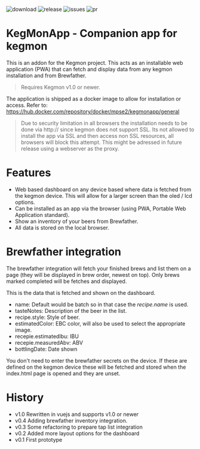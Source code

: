 ![download](https://img.shields.io/docker/pulls/mpse2/kegmonapp)
![release](https://img.shields.io/github/v/release/mp-se/kegmonapp?label=latest%20release)
![issues](https://img.shields.io/github/issues/mp-se/kegmonapp)
![pr](https://img.shields.io/github/issues-pr/mp-se/kegmonapp)

# KegMonApp - Companion app for kegmon

This is an addon for the Kegmon project. This acts as an installable web application (PWA) that can fetch and display data from any kegmon installation and from Brewfather.

> Requires Kegmon v1.0 or newer.

The application is shipped as a docker image to allow for installation or access. Refer to: https://hub.docker.com/repository/docker/mpse2/kegmonapp/general

> Due to security limitation in all browsers the installation needs to be done via http:// since kegmon does not support SSL. Its not allowed to install the app via SSL and then access non SSL resources, all browsers will block this attempt. This might be adressed in future release using a webserver as the proxy.

# Features

- Web based dashboard on any device based where data is fetched from the kegmon device. This will allow for a larger screen than the oled / lcd options.
- Can be installed as an app via the browser (using PWA, Portable Web Application standard).
- Show an inventory of your beers from Brewfather.
- All data is stored on the local browser.

# Brewfather integration

The brewfather integration will fetch your finished brews and list them on a page (they will be displayed in brew order, newest on top). Only brews marked completed will be fetches and displayed.

This is the data that is fetched and shown on the dashboard.

- name: Default would be batch so in that case the _recipe.name_ is used.
- tasteNotes: Description of the beer in the list.
- recipe.style: Style of beer.
- estimatedColor: EBC color, will also be used to select the appropriate image.
- recepie.estimatedIbu: IBU
- recepie.measuredAbv: ABV
- bottlingDate: Date shown

You don't need to enter the brewfather secrets on the device. If these are defined on the kegmon device these will be fetched and stored when the index.html page is opened and they are unset.

# History

- v1.0 Rewritten in vuejs and supports v1.0 or newer
- v0.4 Adding brewfather inventory integration.
- v0.3 Some refactoring to prepare tap list integration
- v0.2 Added more layout options for the dashboard
- v0.1 First prototype

